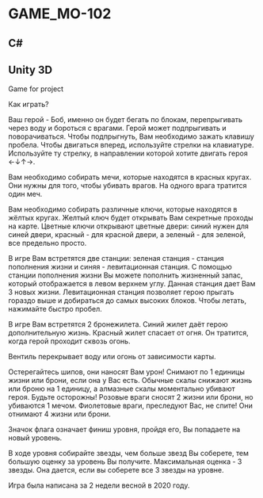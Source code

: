 # GAME_MO-102
## C#
## Unity 3D

Game for project

Как играть?

Ваш герой - Боб, именно он будет бегать по блокам, перепрыгивать через воду и бороться с врагами. 
Герой может подпрыгивать и поворачиваться. Чтобы подпрыгнуть, Вам необходимо зажать клавишу пробела.  Чтобы двигаться вперед, используйте стрелки на клавиатуре. Используйте ту стрелку, в направлении которой хотите двигать героя ←↓↑→. 

Вам необходимо собирать мечи, которые находятся в красных кругах. Они нужны для того, чтобы убивать врагов. На одного врага тратится один меч.

Вам необходимо собирать различные ключи, которые находятся в жёлтых кругах. Желтый ключ будет открывать Вам секретные проходы на карте. Цветные ключи открывают цветные двери: синий нужен для синей двери, красный - для красной двери, а зеленый - для зеленой, все предельно просто.

В игре Вам встретятся две станции: зеленая станция - станция пополнения жизни и синяя - левитационная станция. С помощью станции пополнения жизни Вы можете пополнить жизненный запас, который отображается в левом верхнем углу. Данная станция дает Вам 3 новых жизни. Левитационная станция позволяет герою прыгать гораздо выше и добираться до самых высоких блоков. Чтобы летать, нажимайте быстро пробел.

В игре Вам встретятся 2 бронежилета. Синий жилет даёт герою дополнительную жизнь. Красный жилет спасает от огня. Он тратится, когда герой проходит сквозь огонь.

Вентиль перекрывает воду или огонь от зависимости карты.

Остерегайтесь шипов, они наносят Вам урон! Снимают по 1 единицы жизни или брони, если она у Вас есть.
Обычные скалы снижают жизнь или броню на 1 единицу, а алмазные скалы моментально убивают героя. Будьте осторожны!
Розовые враги сносят 2 жизни или брони, но убиваются 1 мечом. Фиолетовые враги, преследуют Вас, не спите! 
Они отнимают 4 жизни или брони.

Значок флага означает финиш уровня, пройдя его, Вы попадаете на новый уровень.

В ходе уровня собирайте звезды, чем больше звезд Вы соберете, тем большую оценку за уровень Вы получите. Максимальная оценка - 3 звезды. Она дается, если вы соберете все 3 звезды на уровне.

Игра была написана за 2 недели весной в 2020 году.
